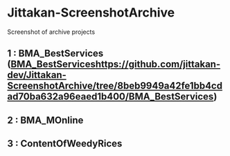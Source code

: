 # Jittakan-ScreenshotArchive

Screenshot of archive projects 

## 1 :  BMA_BestServices ([BMA_BestServices](https://github.com/jittakan-dev/Jittakan-ScreenshotArchive/tree/8beb9949a42fe1bb4cdad70ba632a96eaed1b400/BMA_BestServices)https://github.com/jittakan-dev/Jittakan-ScreenshotArchive/tree/8beb9949a42fe1bb4cdad70ba632a96eaed1b400/BMA_BestServices)

## 2 :  BMA_MOnline

## 3 :  ContentOfWeedyRices
